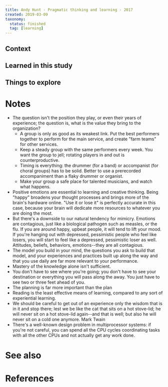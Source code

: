 ```yaml
---
title: Andy Hunt - Pragmatic thinking and learning - 2017
created: 2019-03-09
taxonomy:
  status: finished
  tag: [learning]
---
```


## Context

## Learned in this study

## Things to explore

# Notes
* The question isn't the position they play, or even their years of experience; the question is, what is the value they bring to the organization?
	* A group is only as good as its weakest link. Put the best performers together to perform for the main service, and create "farm teams" for other services.
	* Keep a steady group with the same performers every week. You want the group to jell; rotating players in and out is counterproductive.
	* Timing is everything: the drummer (for a band) or accompanist (for choral groups) has to be solid. Better to use a prerecorded accompaniment than a flaky drummer or organist.
	* Make your group a safe place for talented musicians, and watch what happens.
* Positive emotions are essential to learning and creative thinking. Being "happy" broadens your thought processes and brings more of the brain's hardware online. "Use it or lose it" is perfectly accurate in this case, because your brain will dedicate more resources to whatever you are doing the most.
* But there's a downside to our natural tendency for mimicry. Emotions are contagious, just like a biological pathogen such as measles, or the flu. If you are around happy, upbeat people, it will tend to lift your mood. If you're hanging out with depressed, pessimistic people who feel like losers, you will start to feel like a depressed, pessimistic loser as well. Attitudes, beliefs, behaviors, emotions--they are all contagious.
* The model you build in your mind, the questions you ask to build that model, and your experiences and practices built up along the way and that you use daily are far more relevant to your performance.
* Mastery of the knowledge alone isn't sufficient.
* You don't have to see where you're going; you don't have to see your destination or everything you will pass along the away. You just have to see two or three feet ahead of you.
* The planning is far more important than the plan
* Reading is the least effective means of learning, compared to any sort of experiential learning.
* We should be careful to get out of an experience only the wisdom that is in it and stop there; lest we be like the cat that sits on a hot stove-lid; he will never sit on a hot stove-lid again--and that is well; but also he will never sit on a cold one anymore.
Mark Twain
* There's a well-known design problem in multiprocessor systems: if you're not careful, you can spend all the CPU cycles coordinating tasks with all the other CPUs and not actually get any work done.

# See also

# References
